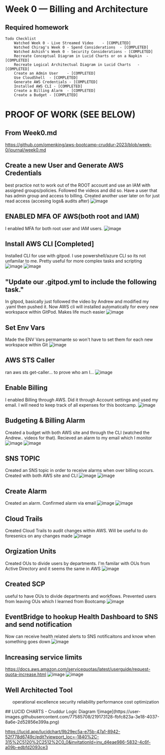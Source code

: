 # Week 0 — Billing and Architecture

## Required homework
```
Todo Checklist
	Watched Week 0 - Live Streamed Video	- [COMPLETED]
	Watched Chirag's Week 0 - Spend Considerations	- [COMPLETED]
	Watched Ashish's Week 0 - Security Considerations - [COMPLETED]
	Recreate Conceptual Diagram in Lucid Charts or on a Napkin	- [COMPLETED]
	Recreate Logical Architectual Diagram in Lucid Charts	- [COMPLETED]
	Create an Admin User	- [COMPLETED]
	Use CloudShell	- [COMPLETED]
	Generate AWS Credentials - [COMPLETED] 
	Installed AWS CLI - [COMPLETED]
	Create a Billing Alarm	- [COMPLETED] 
	Create a Budget - [COMPLETED]
```


# PROOF OF WORK (SEE BELOW)

## From Week0.md 
https://github.com/omenking/aws-bootcamp-cruddur-2023/blob/week-0/journal/week0.md

## Create a new User and Generate AWS Credentials
best practice not to work out of the ROOT account and use an IAM with assigned groups/policies. Followed the videos and did so. Have a user that has admin group and access to billing. Created another user later on for just read access (accesing logs& audits after) 
![image](https://github.com/nullreturn/aws-bootcamp-cruddur-2023/blob/main/journal/assets/week0/5iamusers.png)


## <b>ENABLED MFA OF AWS(both root and IAM)</b>
I enabled MFA for both root user and IAM users.
![image](https://github.com/nullreturn/aws-bootcamp-cruddur-2023/blob/main/journal/assets/week0/mfaroot.png)


## Install AWS CLI [Completed]
Installed CLI for use with gitpod. I use powershell/azure CLI so its not unfamilar to me. Pretty useful for more complex tasks and scripting
![image](https://github.com/nullreturn/aws-bootcamp-cruddur-2023/blob/main/journal/assets/week0/gitpodstartup.png)
![image](https://github.com/nullreturn/aws-bootcamp-cruddur-2023/blob/main/journal/assets/week0/gitpodstartup2.png)


## "Update our .gitpod.yml to include the following task."
In gitpod, basically just followed the video by Andrew and modified my .yaml then pushed it. Now AWS cli will installed automatically for every new workspace within GitPod. Makes life much easier 
![image](https://github.com/nullreturn/aws-bootcamp-cruddur-2023/blob/main/journal/assets/week0/4yaml.png)

## Set Env Vars
Made the ENV Vars permamante so won't have to set them for each new workspace within Git
![image](https://github.com/nullreturn/aws-bootcamp-cruddur-2023/blob/main/journal/assets/week0/7printenv.png)
	
## AWS STS Caller
ran aws sts get-caller... to prove who am I...
![image](https://github.com/nullreturn/aws-bootcamp-cruddur-2023/blob/main/journal/assets/week0/6sts.png)

## Enable Billing
I enabled Billing through AWS. Did it through Account settings and used my email. I will need to keep track of all expenses for this bootcamp.
![image](https://github.com/nullreturn/aws-bootcamp-cruddur-2023/blob/main/journal/assets/week0/6billing.png)


## Budgeting & Billing Alarm
Created a budget with both AWS site and through the CLI (watched the Andrew.. videos for that). Recieved an alarm to my email which I monitor
![image](https://github.com/nullreturn/aws-bootcamp-cruddur-2023/blob/main/journal/assets/week0/6bbillingalarm.png)
![image](https://github.com/nullreturn/aws-bootcamp-cruddur-2023/blob/main/journal/assets/week0/6cbudget.png)

## SNS TOPIC
Created an SNS topic in order to receive alarms when over billing occurs. Created with both AWS site and CLI 
![image](https://github.com/nullreturn/aws-bootcamp-cruddur-2023/blob/main/journal/assets/week0/10asns.png)
![image](https://github.com/nullreturn/aws-bootcamp-cruddur-2023/blob/main/journal/assets/week0/10snsconfirm.png)


## Create Alarm
Created an alarm. Confirmed alarm via email 
![image](https://github.com/nullreturn/aws-bootcamp-cruddur-2023/blob/main/journal/assets/week0/11snscreate.png)
![image](https://github.com/nullreturn/aws-bootcamp-cruddur-2023/blob/main/journal/assets/week0/snsconfirmed1.png)

## Cloud Trails
Created Cloud Trails to audit changes within AWS. Will be useful to do foresenics on any changes made
![image](https://github.com/nullreturn/aws-bootcamp-cruddur-2023/blob/main/journal/assets/week0/21trails.png)

## Orgization Units
Created OUs to divide users by departments. I'm familar with OUs from Active Directory and it seems the same in AWS
![image](https://github.com/nullreturn/aws-bootcamp-cruddur-2023/blob/9c6bb2c1b51a6325c7b01da55f34d0a1962659ba/journal/assets/week0/OU.png)

## Created SCP
useful to have OUs to divide departments and workflows. Prevented users from leaving OUs which I learned from Bootcamp
![image](https://github.com/nullreturn/aws-bootcamp-cruddur-2023/blob/main/journal/assets/week0/21aservicecontrols.png)

## EventBridge to hookup Health Dashboard to SNS and send notification
Now can receive health related alerts to SNS notificaitons and know when something goes down
![image](https://github.com/nullreturn/aws-bootcamp-cruddur-2023/blob/main/journal/assets/week0/99snseventbrig.png)

## Increasing service limits
https://docs.aws.amazon.com/servicequotas/latest/userguide/request-quota-increase.html
![image](https://github.com/nullreturn/aws-bootcamp-cruddur-2023/blob/main/journal/assets/week0/99qoutaincrease.png)
![image](https://github.com/nullreturn/aws-bootcamp-cruddur-2023/blob/main/journal/assets/week0/999pendingrequest.png)


## Well Architected Tool
<ol>
<il>operational excellence<il>
<il>security</il>
<il>reliability</il>
<il>performance</il>
<il>cost optimization</il> 
</ol>
## LUCID CHARTS - Cruddur Logic Diagram
![image](https://user-images.githubusercontent.com/77585708/219173128-fbfc823a-3e18-4037-8a6e-2d52856e399a.png)

https://lucid.app/lucidchart/9b29ec5a-e75b-47a1-8942-52f778d6749c/edit?viewport_loc=-1840%2C-315%2C5120%2C2512%2C0_0&invitationId=inv_d4eae986-5832-4c6f-a09b-edbfd2093ce3
